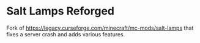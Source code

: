 # Salt Lamps Reforged

Fork of https://legacy.curseforge.com/minecraft/mc-mods/salt-lamps that fixes a server crash and adds various features.
